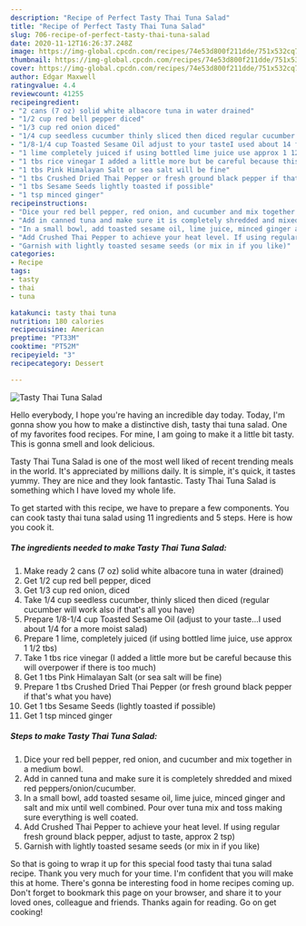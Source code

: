 ```yaml
---
description: "Recipe of Perfect Tasty Thai Tuna Salad"
title: "Recipe of Perfect Tasty Thai Tuna Salad"
slug: 706-recipe-of-perfect-tasty-thai-tuna-salad
date: 2020-11-12T16:26:37.248Z
image: https://img-global.cpcdn.com/recipes/74e53d800f211dde/751x532cq70/tasty-thai-tuna-salad-recipe-main-photo.jpg
thumbnail: https://img-global.cpcdn.com/recipes/74e53d800f211dde/751x532cq70/tasty-thai-tuna-salad-recipe-main-photo.jpg
cover: https://img-global.cpcdn.com/recipes/74e53d800f211dde/751x532cq70/tasty-thai-tuna-salad-recipe-main-photo.jpg
author: Edgar Maxwell
ratingvalue: 4.4
reviewcount: 41255
recipeingredient:
- "2 cans (7 oz) solid white albacore tuna in water drained"
- "1/2 cup red bell pepper diced"
- "1/3 cup red onion diced"
- "1/4 cup seedless cucumber thinly sliced then diced regular cucumber will work also if thats all you have"
- "1/8-1/4 cup Toasted Sesame Oil adjust to your tasteI used about 14 for a more moist salad"
- "1 lime completely juiced if using bottled lime juice use approx 1 12 tbs"
- "1 tbs rice vinegar I added a little more but be careful because this will overpower if there is too much"
- "1 tbs Pink Himalayan Salt or sea salt will be fine"
- "1 tbs Crushed Dried Thai Pepper or fresh ground black pepper if thats what you have"
- "1 tbs Sesame Seeds lightly toasted if possible"
- "1 tsp minced ginger"
recipeinstructions:
- "Dice your red bell pepper, red onion, and cucumber and mix together in a medium bowl."
- "Add in canned tuna and make sure it is completely shredded and mixed red peppers/onion/cucumber."
- "In a small bowl, add toasted sesame oil, lime juice, minced ginger and salt and mix until well combined. Pour over tuna mix and toss making sure everything is well coated."
- "Add Crushed Thai Pepper to achieve your heat level. If using regular fresh ground black pepper, adjust to taste, approx 2 tsp)"
- "Garnish with lightly toasted sesame seeds (or mix in if you like)"
categories:
- Recipe
tags:
- tasty
- thai
- tuna

katakunci: tasty thai tuna 
nutrition: 180 calories
recipecuisine: American
preptime: "PT33M"
cooktime: "PT52M"
recipeyield: "3"
recipecategory: Dessert

---
```



![Tasty Thai Tuna Salad](https://img-global.cpcdn.com/recipes/74e53d800f211dde/751x532cq70/tasty-thai-tuna-salad-recipe-main-photo.jpg)

Hello everybody, I hope you're having an incredible day today. Today, I'm gonna show you how to make a distinctive dish, tasty thai tuna salad. One of my favorites food recipes. For mine, I am going to make it a little bit tasty. This is gonna smell and look delicious.

Tasty Thai Tuna Salad is one of the most well liked of recent trending meals in the world. It's appreciated by millions daily. It is simple, it's quick, it tastes yummy. They are nice and they look fantastic. Tasty Thai Tuna Salad is something which I have loved my whole life.




To get started with this recipe, we have to prepare a few components. You can cook tasty thai tuna salad using 11 ingredients and 5 steps. Here is how you cook it.

<!--inarticleads1-->

##### The ingredients needed to make Tasty Thai Tuna Salad:

1. Make ready 2 cans (7 oz) solid white albacore tuna in water (drained)
1. Get 1/2 cup red bell pepper, diced
1. Get 1/3 cup red onion, diced
1. Take 1/4 cup seedless cucumber, thinly sliced then diced (regular cucumber will work also if that&#39;s all you have)
1. Prepare 1/8-1/4 cup Toasted Sesame Oil (adjust to your taste...I used about 1/4 for a more moist salad)
1. Prepare 1 lime, completely juiced (if using bottled lime juice, use approx 1 1/2 tbs)
1. Take 1 tbs rice vinegar (I added a little more but be careful because this will overpower if there is too much)
1. Get 1 tbs Pink Himalayan Salt (or sea salt will be fine)
1. Prepare 1 tbs Crushed Dried Thai Pepper (or fresh ground black pepper if that&#39;s what you have)
1. Get 1 tbs Sesame Seeds (lightly toasted if possible)
1. Get 1 tsp minced ginger




<!--inarticleads2-->

##### Steps to make Tasty Thai Tuna Salad:

1. Dice your red bell pepper, red onion, and cucumber and mix together in a medium bowl.
1. Add in canned tuna and make sure it is completely shredded and mixed red peppers/onion/cucumber.
1. In a small bowl, add toasted sesame oil, lime juice, minced ginger and salt and mix until well combined. Pour over tuna mix and toss making sure everything is well coated.
1. Add Crushed Thai Pepper to achieve your heat level. If using regular fresh ground black pepper, adjust to taste, approx 2 tsp)
1. Garnish with lightly toasted sesame seeds (or mix in if you like)




So that is going to wrap it up for this special food tasty thai tuna salad recipe. Thank you very much for your time. I'm confident that you will make this at home. There's gonna be interesting food in home recipes coming up. Don't forget to bookmark this page on your browser, and share it to your loved ones, colleague and friends. Thanks again for reading. Go on get cooking!
